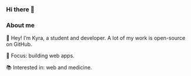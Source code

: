 ### Hi there 👋

### About me
👋 Hey! I’m Kyra, a student and developer. A lot of my work is open-source on GitHub.

🚀 Focus: building web apps.

📚 Interested in: web and medicine.
